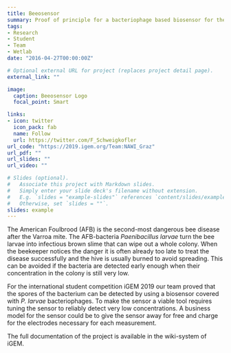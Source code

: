 ```yaml
---
title: Beeosensor
summary: Proof of principle for a bacteriophage based biosensor for the detection of American Foulbrood.
tags:
- Research
- Student
- Team
- Wetlab
date: "2016-04-27T00:00:00Z"

# Optional external URL for project (replaces project detail page).
external_link: ""

image:
  caption: Beeosensor Logo
  focal_point: Smart

links:
- icon: twitter
  icon_pack: fab
  name: Follow
  url: https://twitter.com/F_Schweigkofler
url_code: "https://2019.igem.org/Team:NAWI_Graz"
url_pdf: ""
url_slides: ""
url_video: ""

# Slides (optional).
#   Associate this project with Markdown slides.
#   Simply enter your slide deck's filename without extension.
#   E.g. `slides = "example-slides"` references `content/slides/example-slides.md`.
#   Otherwise, set `slides = ""`.
slides: example
---
```

The American Foulbrood (AFB) is the second-most dangerous bee disease after the Varroa mite. The AFB-bacteria _Paenibacillus larvae_ turn the bee larvae into infectious brown slime that can wipe out a whole colony. When the beekeeper notices the danger it is often already too late to treat the disease successfully and the hive is usually burned to avoid spreading. This can be avoided if the bacteria are detected early enough when their concentration in the colony is still very low.

For the international student competition iGEM 2019 our team proved that the spores of the bacterium can be detected by using a biosensor covered with _P. larvae_ bacteriophages. To make the sensor a viable tool requires tuning the sensor to reliably detect very low concentrations. A business model for the sensor could be to give the sensor away for free and charge for the electrodes necessary for each measurement.

The full documentation of the project is available in the wiki-system of iGEM.